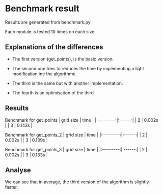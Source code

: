 # Benchmark result

Results are generated from benchmark.py

Each module is tested 10 times on each size

## Explanations of the differences

- The first version (get_points), is the basic version.

- The second one tries to reduces the time by implementing a light modification ine the algorithme.

- The third is the same but with another implementation.

- The fourth is an optimisation of the third

## Results

Benchmark for get_points
| grid size | time |
|:---------:|:------:|
| 2 | 0.002s |
| 3 | 0.143s |

Benchmark for get_points_2
| grid size | time |
|:---------:|:------:|
| 2 | 0.002s |
| 3 | 0.139s |

Benchmark for get_points_3
| grid size | time |
|:---------:|:------:|
| 2 | 0.002s |
| 3 | 0.133s |

## Analyse

We can see that in average, the third version of the algorithm is slightly faster.
